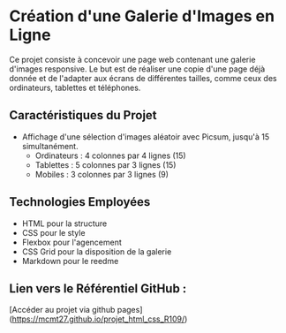 # Création d'une Galerie d'Images en Ligne

Ce projet consiste à concevoir une page web contenant une galerie d'images responsive. Le but est de réaliser une copie d'une page déjà donnée et de l'adapter aux écrans de différentes tailles, comme ceux des ordinateurs, tablettes et téléphones.

## Caractéristiques du Projet

- Affichage d'une sélection d'images aléatoir avec Picsum, jusqu'à 15 simultanément.
  - Ordinateurs : 4 colonnes par 4 lignes (15)
  - Tablettes : 5 colonnes par 3 lignes (15)
  - Mobiles : 3 colonnes par 3 lignes (9)

## Technologies Employées

- HTML pour la structure
- CSS pour le style
- Flexbox pour l'agencement
- CSS Grid pour la disposition de la galerie
- Markdown pour le reedme

## Lien vers le Référentiel GitHub :
[Accéder au projet via github pages] (https://mcmt27.github.io/projet_html_css_R109/)

